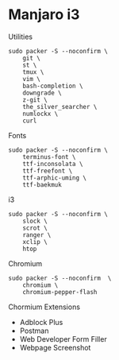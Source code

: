 Manjaro i3
==========

Utilities

    sudo packer -S --noconfirm \
        git \
        st \
        tmux \
        vim \
        bash-completion \
        downgrade \
        z-git \
        the_silver_searcher \
        numlockx \
        curl

Fonts

    sudo packer -S --noconfirm \
        terminus-font \
        ttf-inconsolata \
        ttf-freefont \
        ttf-arphic-uming \
        ttf-baekmuk
        
i3

    sudo packer -S --noconfirm \
        slock \
        scrot \
        ranger \
        xclip \
        htop

Chromium

    sudo packer -S --noconfirm  \
        chromium \
        chromium-pepper-flash

Chormium Extensions

*   Adblock Plus
*   Postman
*   Web Developer Form Filler
*   Webpage Screenshot
